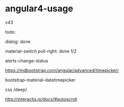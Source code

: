# angular4-usage

v43


todo:

dialog: done

material-switch pull-right: done 1/2

alerts-change-status

<timepicker></timepicker>
https://mdbootstrap.com/angular/advanced/timepicker/

bootstrap-material-datetimepicker

css /deep/

http://interactjs.io/docs/#autoscroll
